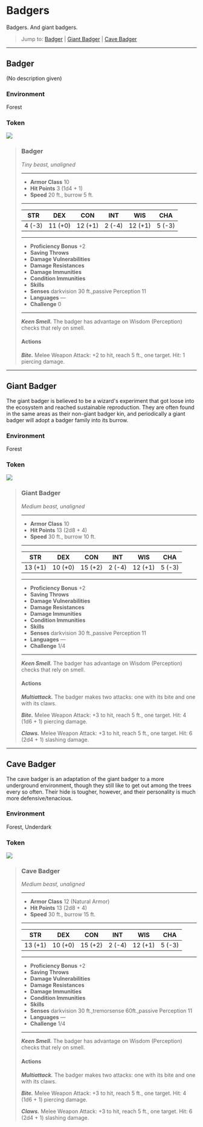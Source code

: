 # Badgers
Badgers. And giant badgers.

> Jump to: [Badger](Badgers.md#badger) | [Giant Badger](Badgers.md#giant-badger) | [Cave Badger](Badgers.md#cave-badger)

---

## Badger
(No description given)

### Environment
Forest

### Token
![](Badger-Token.png)

>### Badger
>*Tiny beast, unaligned*
>___
>- **Armor Class** 10
>- **Hit Points** 3 (1d4 + 1)
>- **Speed** 20 ft., burrow 5 ft.
>___
>|**STR**|**DEX**|**CON**|**INT**|**WIS**|**CHA**|
>|:---:|:---:|:---:|:---:|:---:|:---:|
>|4 (-3)|11 (+0)|12 (+1)|2 (-4)|12 (+1)|5 (-3)|
>
>___
>- **Proficiency Bonus** +2
>- **Saving Throws** 
>- **Damage Vulnerabilities** 
>- **Damage Resistances** 
>- **Damage Immunities** 
>- **Condition Immunities** 
>- **Skills** 
>- **Senses** darkvision 30 ft.,passive Perception 11
>- **Languages** —
>- **Challenge** 0
>___
>***Keen Smell.*** The badger has advantage on Wisdom (Perception) checks that rely on smell.
>
>#### Actions
>***Bite.*** Melee Weapon Attack: +2 to hit, reach 5 ft., one target. Hit: 1 piercing damage.
>

---

## Giant Badger
The giant badger is believed to be a wizard's experiment that got loose into the ecosystem and reached sustainable reproduction. They are often found in the same areas as their non-giant badger kin, and periodically a giant badger will adopt a badger family into its burrow.

### Environment
Forest

### Token
![](GiantBadger-Token.png)

>### Giant Badger
>*Medium beast, unaligned*
>___
>- **Armor Class** 10
>- **Hit Points** 13 (2d8 + 4)
>- **Speed** 30 ft., burrow 10 ft.
>___
>|**STR**|**DEX**|**CON**|**INT**|**WIS**|**CHA**|
>|:---:|:---:|:---:|:---:|:---:|:---:|
>|13 (+1)|10 (+0)|15 (+2)|2 (-4)|12 (+1)|5 (-3)|
>
>___
>- **Proficiency Bonus** +2
>- **Saving Throws** 
>- **Damage Vulnerabilities** 
>- **Damage Resistances** 
>- **Damage Immunities** 
>- **Condition Immunities** 
>- **Skills** 
>- **Senses** darkvision 30 ft.,passive Perception 11
>- **Languages** —
>- **Challenge** 1/4
>___
>***Keen Smell.*** The badger has advantage on Wisdom (Perception) checks that rely on smell.
>
>#### Actions
>***Multiattack.*** The badger makes two attacks: one with its bite and one with its claws.
>
>***Bite.*** Melee Weapon Attack: +3 to hit, reach 5 ft., one target. Hit: 4 (1d6 + 1) piercing damage.
>
>***Claws.*** Melee Weapon Attack: +3 to hit, reach 5 ft., one target. Hit: 6 (2d4 + 1) slashing damage.
>

---

## Cave Badger
The cave badger is an adaptation of the giant badger to a more underground environment, though they still like to get out among the trees every so often. Their hide is tougher, however, and their personality is much more defensive/tenacious.

### Environment
Forest, Underdark

### Token
![](CaveBadger-Token.png)

>### Cave Badger
>*Medium beast, unaligned*
>___
>- **Armor Class** 12 (Natural Armor)
>- **Hit Points** 13 (2d8 + 4)
>- **Speed** 30 ft., burrow 15 ft.
>___
>|**STR**|**DEX**|**CON**|**INT**|**WIS**|**CHA**|
>|:---:|:---:|:---:|:---:|:---:|:---:|
>|13 (+1)|10 (+0)|15 (+2)|2 (-4)|12 (+1)|5 (-3)|
>
>___
>- **Proficiency Bonus** +2
>- **Saving Throws** 
>- **Damage Vulnerabilities** 
>- **Damage Resistances** 
>- **Damage Immunities** 
>- **Condition Immunities** 
>- **Skills** 
>- **Senses** darkvision 30 ft.,tremorsense 60ft.,passive Perception 11
>- **Languages** —
>- **Challenge** 1/4
>___
>***Keen Smell.*** The badger has advantage on Wisdom (Perception) checks that rely on smell.
>
>#### Actions
>***Multiattack.*** The badger makes two attacks: one with its bite and one with its claws.
>
>***Bite.*** Melee Weapon Attack: +3 to hit, reach 5 ft., one target. Hit: 4 (1d6 + 1) piercing damage.
>
>***Claws.*** Melee Weapon Attack: +3 to hit, reach 5 ft., one target. Hit: 6 (2d4 + 1) slashing damage.
>

